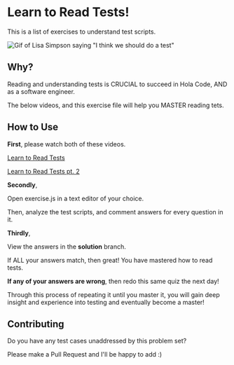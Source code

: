 # Learn to Read Tests!
This is a list of exercises to understand test scripts.

![Gif of Lisa Simpson saying "I think we should do a test"](https://media.giphy.com/media/3o6Mbbs879ozZ9Yic0/giphy.gif)

## Why?

Reading and understanding tests is CRUCIAL to succeed in Hola Code, AND as a software engineer. 

The below videos, and this exercise file will help you MASTER reading tets. 

## How to Use

**First**, please watch both of these videos.

[Learn to Read Tests](https://www.youtube.com/watch?v=h_WrZjIyBDU)

[Learn to Read Tests pt. 2](https://www.youtube.com/watch?v=KfiAFcF6A2k)

**Secondly**, 

Open exercise.js in a text editor of your choice. 

Then, analyze the test scripts, and comment answers for every question in it.

**Thirdly**,

View the answers in the **solution** branch. 

If ALL your answers match, then great! You have mastered how to read tests.

**If any of your answers are wrong**, then redo this same quiz the next day!

Through this process of repeating it until you master it, you will gain deep insight and experience into testing and eventually become a master!

## Contributing

Do you have any test cases unaddressed by this problem set? 

Please make a Pull Request and I'll be happy to add :)

